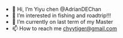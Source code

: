 - 👋 Hi, I’m  Yiyu chen @AdrianDEChan
- 👀 I’m interested in fishing and roadtrip!!!
- 🌱 I’m currently on last term of my Master 
- 📫 How to reach me chyytiger@gmail.com

<!---
AdrianDEChan/AdrianDEChan is a ✨ special ✨ repository because its `README.md` (this file) appears on your GitHub profile.
You can click the Preview link to take a look at your changes.
--->
